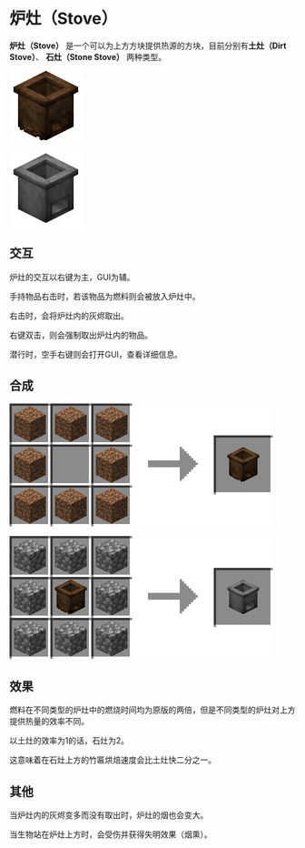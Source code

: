 # 炉灶（Stove）

**炉灶（Stove）** 是一个可以为上方方块提供热源的方块，目前分别有**土灶（Dirt Stove）**、 **石灶（Stone Stove）** 两种类型。

 

![&#x571F;&#x7076;](../.gitbook/assets/dirt_stove.png)

![&#x77F3;&#x7076;](../.gitbook/assets/stone_stove.png)

## 交互

炉灶的交互以右键为主，GUI为辅。

手持物品右击时，若该物品为燃料则会被放入炉灶中。

右击时，会将炉灶内的灰烬取出。

右键双击，则会强制取出炉灶内的物品。

潜行时，空手右键则会打开GUI，查看详细信息。

## 合成

![&#x4EFB;&#x610F;&#x6CE5;&#x571F; \* 8 &#x2192; &#x571F;&#x7076; \* 1](../.gitbook/assets/dirt_stove_recipe.png)

![&#x5706;&#x77F3; \* 8 + &#x571F;&#x7076; \* 1 &#x2192; &#x77F3;&#x7076; \* 1](../.gitbook/assets/stone_stove_recipe.png)

## 效果

燃料在不同类型的炉灶中的燃烧时间均为原版的两倍，但是不同类型的炉灶对上方提供热量的效率不同。

以土灶的效率为1的话，石灶为2。

这意味着在石灶上方的竹匾烘焙速度会比土灶快二分之一。

## 其他

当炉灶内的灰烬变多而没有取出时，炉灶的烟也会变大。

当生物站在炉灶上方时，会受伤并获得失明效果（烟熏）。

